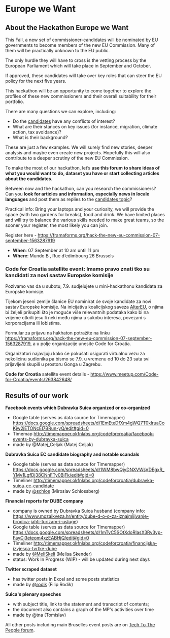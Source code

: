 # Europe we Want

## About the Hackathon Europe we Want

This Fall, a new set of commissioner-candidates will be nominated by EU governments to become members of the new EU Commission. Many of them will be practically unknown to the EU public.

The only hurdle they will have to cross is the vetting process by the European Parliament which will take place in September and October.

If approved, these candidates will take over key roles that can steer the EU policy for the next five years.

This hackathon will be an opportunity to come together to explore the profiles of these new commissioners and their overall suitability for their portfolio.

There are many questions we can explore, including:

* Do the [candidates](https://talk.tttp.eu/tags/candidates) have any conflicts of interest?
* What are their stances on key issues (for instance, migration, climate action, tax avoidance)?
* What is their background?

These are just a few examples. We will surely find new stories, deeper analysis and maybe even create new projects. Hopefully this will also contribute to a deeper scrutiny of the new EU Commission.

To make the most of our hackathon, let’s **use this forum to share ideas of what you would want to do, dataset you have or start collecting articles about the candidates**.

Between now and the hackathon, can you research the commissioners? Can you **look for articles and information, especially news in locale languages** and post them as replies to the [candidates topic](https://talk.tttp.eu/tags/candidates)?

Practical info: Bring your laptops and your curiosity, we will provide the space (with two gardens for breaks), food and drink. We have limited places and will try to balance the various skills needed to make great teams, so the sooner your register, the most likely you can join.

Register here - https://framaforms.org/hack-the-new-eu-commission-07-september-1563287919

* **When**: 07 September at 10 am until 11 pm
* **Where**: Mundo B , Rue d’edimbourg 26 Brussels

### Code for Croatia satellite event: Imamo pravo znati tko su kandidati za novi sastav Europske komisije

Pozivamo vas da u subotu, 7.9. sudjelujete u mini-hackathonu kandidata za Europske komisije.

Tijekom jeseni zemlje članice EU nominirat će svoje kandidate za novi sastav Europske komisije. Na inicijativu koalicijskog saveza [AlterEU](https://www.alter-eu.org/who-we-are), o njima bi željeli prikupiti što je moguće više relevantnih podataka kako bi na vrijeme otkrili jesu li neki među njima u sukobu interesa, povezani s korporacijama ili lobistima.

Formular za prijavu na hakhaton potražite na linku https://framaforms.org/hack-the-new-eu-commission-07-september-1563287919, a u polje organizacije unesite Code for Croatia.

Organizatori najavljuju kako će pokušati osigurati virtualnu vezu za nekolicinu sudionika pa bismo se 7.9. u vremenu od 10 do 23 sata svi prijavljeni skupili u prostoru Gonga u Zagrebu.

**Code for Croatia** satellite event details - https://www.meetup.com/Code-for-Croatia/events/263842648/

## Results of our work

**Facebook events which Dubravka Suica organized or co-organized**
* Google table (serves as data source for Timemapper) https://docs.google.com/spreadsheets/d/1EmEteDfXm4gWQ7T0klruaCoKjw2jETONcEI7BRun-yQ/edit#gid=0
* Timemap http://timemapper.okfnlabs.org/codeforcroatia/facebook-events-by-dubravka-suica
* made by @Matej_Celjak (Matej Celjak)

**Dubravka Suica EC candidate biography and notable scandals**
* Google table (serves as data source for Timemapper) https://docs.google.com/spreadsheets/d/1WM8bwQjyDNXVWsVDEgxR_YMv1LgfDj38CNnFTy0BjFk/edit#gid=0
* Timeliner http://timemapper.okfnlabs.org/codeforcroatia/dubravka-suica-ec-candidate
* made by [@schlos](https://github.com/schlos) (Miroslav Schlossberg)

**Financial reports for DUBE company**
* company is owned by Dubravka Suica husband (company info: https://www.mozaikveza.hr/entity/dube-d-o-o-za-iznajmljivanje-brodica-jahti-turizam-i-usluge)
* Google table (serves as data source for Timemapper) https://docs.google.com/spreadsheets/d/1mTvC5SOtXdoRIasX3Rv3vp-FayCj3eteom4xzEABHjQ/edit#gid=0
* Timeliner http://timemapper.okfnlabs.org/codeforcroatia/financijska-izvjesca-tvrtke-dube
* made by [@MeliSkeli](https://github.com/MeliSkeli) (Melisa Skender)
* status: Work In Progress (WIP) - will be updated during next days 

**Twitter scraped dataset**
* has twitter posts in Excel and some posts statistics
* made by [@rodik](https://github.com/rodik) (Filip Rodik)

**Suica's plenary speeches**
* with subject title, link to the statement and transcript of contents; 
* the document also contains a graph of the MP's activities over time
* made by @tna (Tomislav)

All other posts including main Bruselles event posts are on [Tech To The People forum](https://talk.tttp.eu/c/hackathon).
